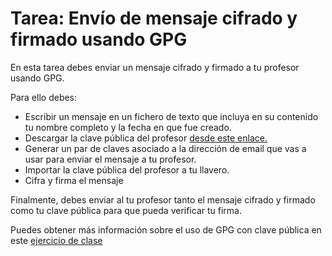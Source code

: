 
# Tarea: Envío de mensaje cifrado y firmado usando GPG

En esta tarea debes enviar un mensaje cifrado  y firmado a tu profesor usando GPG.

Para ello debes:

* Escribir un mensaje en un fichero de texto que incluya en su contenido tu nombre completo y la fecha en que fue creado.
* Descargar la clave pública del profesor [desde este enlace.](fperez.asc)
* Generar un par de claves asociado a la dirección de email que vas a usar para enviar el mensaje a tu profesor.
* Importar la clave pública del profesor a tu llavero.
* Cifra y firma el mensaje

Finalmente, debes enviar al tu profesor tanto el mensaje cifrado y firmado como tu clave pública para que pueda verificar tu firma.

Puedes obtener más información sobre el uso de GPG con clave pública en este [ejercicio de clase](ej.gpg.asimetrico.md)